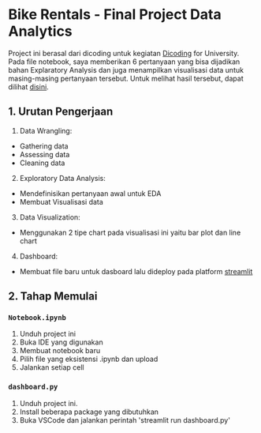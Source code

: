 # Bike Rentals - Final Project Data Analytics

Project ini berasal dari dicoding untuk kegiatan [Dicoding](https://www.dicoding.com/) for University. Pada file notebook, saya memberikan 6 pertanyaan yang bisa dijadikan bahan Explaratory Analysis dan juga menampilkan visualisasi data untuk masing-masing pertanyaan tersebut. Untuk melihat hasil tersebut, dapat dilihat [disini](https://bikesharingdicoding-project.streamlit.app/).

## 1. Urutan Pengerjaan
1. Data Wrangling: 
 - Gathering data
 - Assessing data
 - Cleaning data
2. Exploratory Data Analysis:
 - Mendefinisikan pertanyaan awal untuk EDA
 - Membuat Visualisasi data
3. Data Visualization:
 - Menggunakan 2 tipe chart pada visualisasi ini yaitu bar plot dan line chart
4. Dashboard:
 - Membuat file baru untuk dasboard lalu dideploy pada platform [streamlit](https://share.streamlit.io/)

## 2. Tahap Memulai
### `Notebook.ipynb`
1. Unduh project ini
2. Buka IDE yang digunakan
3. Membuat notebook baru
4. Pilih file yang eksistensi .ipynb dan upload
5. Jalankan setiap cell

### `dashboard.py`
1. Unduh project ini.
2. Install beberapa package yang dibutuhkan
3. Buka VSCode dan jalankan perintah 'streamlit run dashboard.py'
